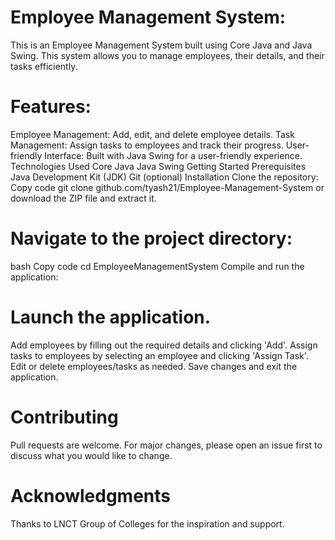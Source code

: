 # Employee Management System:
This is an Employee Management System built using Core Java and Java Swing. This system allows you to manage employees, their details, and their tasks efficiently.

# Features:
Employee Management: Add, edit, and delete employee details.
Task Management: Assign tasks to employees and track their progress.
User-friendly Interface: Built with Java Swing for a user-friendly experience.
Technologies Used
Core Java
Java Swing
Getting Started
Prerequisites
Java Development Kit (JDK)
Git (optional)
Installation
Clone the repository:
Copy code
git clone 
github.com/tyash21/Employee-Management-System
or download the ZIP file and extract it.

# Navigate to the project directory:

bash
Copy code
cd EmployeeManagementSystem
Compile and run the application:

# Launch the application.
Add employees by filling out the required details and clicking 'Add'.
Assign tasks to employees by selecting an employee and clicking 'Assign Task'.
Edit or delete employees/tasks as needed.
Save changes and exit the application.

# Contributing
Pull requests are welcome. For major changes, please open an issue first to discuss what you would like to change.

# Acknowledgments
Thanks to LNCT Group of Colleges for the inspiration and support.
